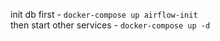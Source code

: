 init db first - `docker-compose up airflow-init` \
then start other services - `docker-compose up -d`